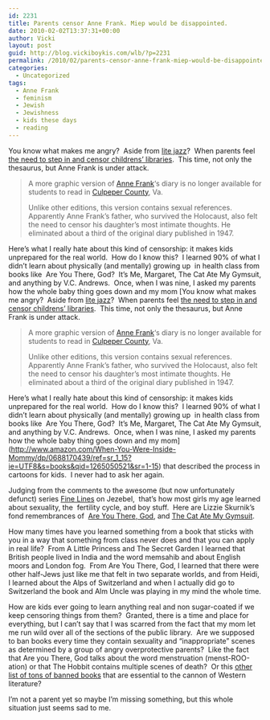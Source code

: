 ```yaml
---
id: 2231
title: Parents censor Anne Frank. Miep would be disappointed.
date: 2010-02-02T13:37:31+00:00
author: Vicki
layout: post
guid: http://blog.vickiboykis.com/wlb/?p=2231
permalink: /2010/02/parents-censor-anne-frank-miep-would-be-disappointed/
categories:
  - Uncategorized
tags:
  - Anne Frank
  - feminism
  - Jewish
  - Jewishness
  - kids these days
  - reading
---
```

You know what makes me angry?  Aside from [lite jazz](http://blog.vickiboykis.com/wlb/2009/07/12/the-victorian-error-lite-jazz/)?  When parents feel [the need to step in and censor childrens&#8217; libraries](http://www.harpyness.com/2010/01/29/parents-of-america-you-are-on-notice/).  This time, not only the thesaurus, but Anne Frank is under attack.

> <p id="paragraph1">
>   A more graphic version of <a title="Anne Frank" href="http://www.nbcwashington.com/topics?topic=Anne+Frank">Anne Frank</a>&#8216;s diary is no longer available for students to read in <a title="Culpeper County" href="http://www.nbcwashington.com/topics?topic=Culpeper+County">Culpeper County</a>, Va.
> </p>
> 
> <p id="paragraph3">
>   Unlike other editions, this version contains sexual references. Apparently Anne Frank&#8217;s father, who survived the Holocaust, also felt the need to censor his daughter&#8217;s most intimate thoughts. He eliminated about a third of the original diary published in 1947.
> </p>

Here&#8217;s what I really hate about this kind of censorship: it makes kids unprepared for the real world.  How do I know this?  I learned 90% of what I didn&#8217;t learn about physically (and mentally) growing up  in health class from books like  Are You There, God?  It&#8217;s Me, Margaret, The Cat Ate My Gymsuit, and anything by V.C. Andrews.  Once, when I was nine, I asked my parents how the whole baby thing goes down and my mom [You know what makes me angry?  Aside from [lite jazz](http://blog.vickiboykis.com/wlb/2009/07/12/the-victorian-error-lite-jazz/)?  When parents feel [the need to step in and censor childrens&#8217; libraries](http://www.harpyness.com/2010/01/29/parents-of-america-you-are-on-notice/).  This time, not only the thesaurus, but Anne Frank is under attack.

> <p id="paragraph1">
>   A more graphic version of <a title="Anne Frank" href="http://www.nbcwashington.com/topics?topic=Anne+Frank">Anne Frank</a>&#8216;s diary is no longer available for students to read in <a title="Culpeper County" href="http://www.nbcwashington.com/topics?topic=Culpeper+County">Culpeper County</a>, Va.
> </p>
> 
> <p id="paragraph3">
>   Unlike other editions, this version contains sexual references. Apparently Anne Frank&#8217;s father, who survived the Holocaust, also felt the need to censor his daughter&#8217;s most intimate thoughts. He eliminated about a third of the original diary published in 1947.
> </p>

Here&#8217;s what I really hate about this kind of censorship: it makes kids unprepared for the real world.  How do I know this?  I learned 90% of what I didn&#8217;t learn about physically (and mentally) growing up  in health class from books like  Are You There, God?  It&#8217;s Me, Margaret, The Cat Ate My Gymsuit, and anything by V.C. Andrews.  Once, when I was nine, I asked my parents how the whole baby thing goes down and my mom](http://www.amazon.com/When-You-Were-Inside-Mommy/dp/0688170439/ref=sr_1_15?ie=UTF8&s=books&qid=1265050521&sr=1-15) that described the process in cartoons for kids.  I never had to ask her again.

Judging from the comments to the awesome (but now unfortunately defunct) series [Fine Lines](http://www.huffingtonpost.com/2008/06/24/jezebels-fine-lines-featu_n_108951.html) on Jezebel,  that&#8217;s how most girls my age learned about sexuality, the  fertility cycle, and boy stuff.  Here are Lizzie Skurnik&#8217;s fond remembrances of  [Are You There, God](http://jezebel.com/5235862/are-you-there-god-its-me-margaret-how-have-i-not-written-about-this-book-yet), and [The Cat Ate My Gymsuit](http://jezebel.com/359726/the-cat-ate-my-gymsuit-a-pocket-full-of-orange-pits).

How many times have you learned something from a book that sticks with you in a way that something from class never does and that you can apply in real life?  From A Little Princess and The Secret Garden I learned that British people lived in India and the word memsahib and about English moors and London fog.  From Are You There, God, I learned that there were other half-Jews just like me that felt in two separate worlds, and from Heidi, I learned about the Alps of Switzerland and when I actually did go to Switzerland the book and Alm Uncle was playing in my mind the whole time.

How are kids ever going to learn anything real and non sugar-coated if we keep censoring things from them?  Granted, there is a time and place for everything, but I can&#8217;t say that I was scarred from the fact that my mom let me run wild over all of the sections of the public library.  Are we supposed to ban books every time they contain sexuality and &#8220;inappropriate&#8221; scenes as determined by a group of angry overprotective parents?  Like the fact that Are you There, God talks about the word menstruation (menst-ROO-ation) or that The Hobbit contains multiple scenes of death?  Or this [other list of tons of banned books](http://www.ala.org/ala/issuesadvocacy/banned/frequentlychallenged/challengedclassics/reasonsbanned/index.cfm) that are essential to the cannon of Western literature?

I&#8217;m not a parent yet so maybe I&#8217;m missing something, but this whole situation just seems sad to me.